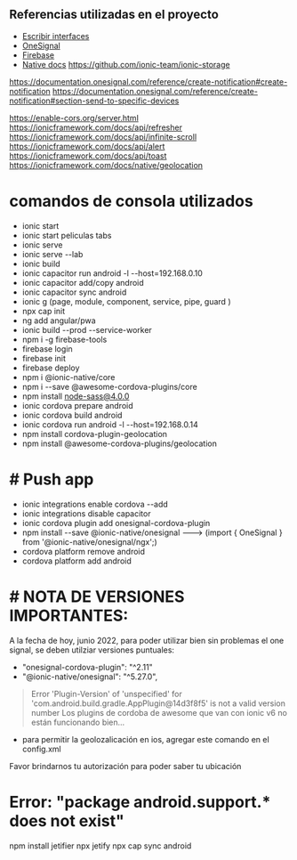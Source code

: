 ## Referencias utilizadas en el proyecto
* [Escribir interfaces](https://app.quicktype.io/)
* [OneSignal](https://app.onesignal.com/apps/56036cdd-f2d4-4adb-92db-45b04052dd94)
* [Firebase](https://console.firebase.google.com/u/0/project/ionic-pushapp-19f27/settings/cloudmessaging?hl=es-419)
* [Native docs](https://ionicframework.com/docs/v3/native/onesignal/)
https://github.com/ionic-team/ionic-storage

https://documentation.onesignal.com/reference/create-notification#create-notification
https://documentation.onesignal.com/reference/create-notification#section-send-to-specific-devices

https://enable-cors.org/server.html
https://ionicframework.com/docs/api/refresher
https://ionicframework.com/docs/api/infinite-scroll
https://ionicframework.com/docs/api/alert
https://ionicframework.com/docs/api/toast
https://ionicframework.com/docs/native/geolocation

 
# comandos de consola utilizados
* ionic start
* ionic start peliculas tabs
* ionic serve
* ionic serve --lab
* ionic build
* ionic capacitor run android -l --host=192.168.0.10
* ionic capacitor add/copy android
* ionic capacitor sync android
* ionic g (page, module, component, service, pipe, guard )
* npx cap init
* ng add angular/pwa
* ionic build --prod --service-worker
* npm i -g firebase-tools
* firebase login
* firebase init
* firebase deploy
* npm i @ionic-native/core
* npm i --save @awesome-cordova-plugins/core
* npm install node-sass@4.0.0
* ionic cordova prepare android
* ionic cordova build android
* ionic cordova run android -l --host=192.168.0.14
* npm install cordova-plugin-geolocation 
* npm install @awesome-cordova-plugins/geolocation 

# # Push app
* ionic integrations enable cordova --add
* ionic integrations disable capacitor
* ionic cordova plugin add onesignal-cordova-plugin
* npm install --save @ionic-native/onesignal   ---> (import { OneSignal } from '@ionic-native/onesignal/ngx';)
* cordova platform remove android
* cordova platform add android



# # NOTA DE VERSIONES IMPORTANTES:
A la fecha de hoy, junio 2022, para poder utilizar bien sin problemas el one signal, se deben utilziar versiones puntuales:
*  "onesignal-cordova-plugin": "^2.11"
*  "@ionic-native/onesignal": "^5.27.0",

> Error 'Plugin-Version' of 'unspecified' for 'com.android.build.gradle.AppPlugin@14d3f8f5' is not a valid version number
> Los plugins  de cordoba de awesome que van con ionic v6 no están funcionando bien...


* para permitir la geolozalicación en ios, agregar este comando en el config.xml
<edit-config file="*-Info.plist" mode="merge" target="NSLocationWhenInUseUsageDescription">
   <string>Favor brindarnos tu autorización para poder saber tu ubicación</string>
</edit-config>


# Error: "package android.support.* does not exist"
npm install jetifier
npx jetify
npx cap sync android

